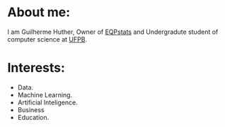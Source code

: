 # About me:
I am Guilherme Huther, Owner of [EQPstats](https://eqpstats.com/) and Undergradute student of computer science at [UFPB](https://www.ufpb.br/).

# Interests:
- Data.
- Machine Learning.
- Artificial Inteligence.
- Business
- Education.
